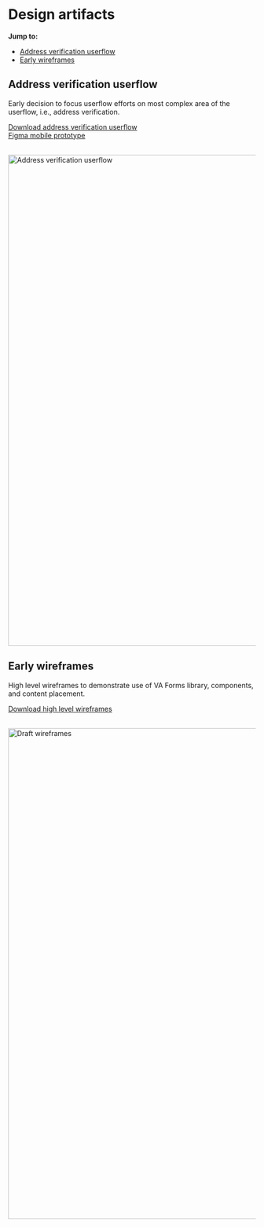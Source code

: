 # Design artifacts

**Jump to:**

- [Address verification userflow](#address-verification-userflow)
- [Early wireframes](#early-wireframes) 

## Address verification userflow 

Early decision to focus userflow efforts on most complex area of the userflow, i.e., address verification.

[Download address verification userflow](https://github.com/agilesix/vets-website/assets/101129355/c6939918-1c10-4e38-a90a-cb83202e8b5f)<br/>
[Figma mobile prototype
](https://www.figma.com/proto/YPy7EusTFLgZOWCs0VKjJB/DD-217-discharge-certificate-frame?page-id=6%3A66&node-id=18-2599&viewport=604%2C343%2C0.2&t=UrxBCkXkJqXMvAp9-1&scaling=min-zoom&content-scaling=fixed&starting-point-node-id=18%3A2599&show-proto-sidebar=1)<br/><br/>

<img width="1000" alt="Address verification userflow" src="https://github.com/agilesix/vets-website/assets/101129355/c6939918-1c10-4e38-a90a-cb83202e8b5f">

## Early wireframes

High level wireframes to demonstrate use of VA Forms library, components, and content placement. 

[Download high level wireframes
](https://github.com/agilesix/vets-website/assets/101129355/cde459ad-4cf4-48d2-bbc6-06e8d3d31f8)<br/><br/>

<img width="1000" alt="Draft wireframes" src="https://github.com/agilesix/vets-website/assets/101129355/cde459ad-4cf4-48d2-bbc6-06e8d3d31f89">


